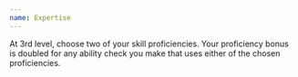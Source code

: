 ```yaml
---
name: Expertise
---
```

At 3rd level, choose two of your skill proficiencies. Your proficiency bonus is doubled for any ability check you make that uses either
of the chosen proficiencies.
